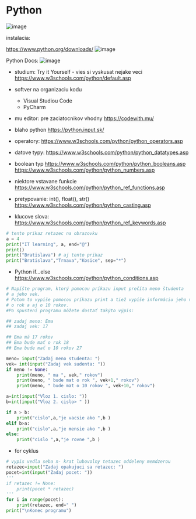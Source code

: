 # Python

![image](https://github.com/user-attachments/assets/e5f0648e-3e85-4b22-96c1-c2143d763bd2)

instalacia:

https://www.python.org/downloads/
![image](https://github.com/user-attachments/assets/a116c9f3-ac09-4318-93c4-5c1c8f0858e7)

Python Docs:
![image](https://github.com/user-attachments/assets/a1f82eb8-1e5d-40ea-8b03-cc169b487c51)


- studium: Try it Yourself - vies si vyskusat nejake veci
https://www.w3schools.com/python/default.asp

- softver na organizaciu kodu 
  -  Visual Studiou Code
  -  PyCharm

- mu editor: pre zaciatocnikov vhodny
https://codewith.mu/

- blaho python
https://python.input.sk/


- operatory:
  https://www.w3schools.com/python/python_operators.asp

- datove typy:
  https://www.w3schools.com/python/python_datatypes.asp

- boolean typ
  https://www.w3schools.com/python/python_booleans.asp
  https://www.w3schools.com/python/python_numbers.asp

- niektore vstavane funkcie
https://www.w3schools.com/python/python_ref_functions.asp

- pretypovanie: int(), float(), str()
https://www.w3schools.com/python/python_casting.asp

- klucove slova:
https://www.w3schools.com/python/python_ref_keywords.asp


```python
# tento prikaz retazec na obrazovku
a = 4
print("IT learning", a, end="@")
print()
print("Bratislava") # aj tento prikaz
print("Bratislava","Trnava","Kosice", sep="*")
```

- Python if...else
https://www.w3schools.com/python/python_conditions.asp

```python
# Napíšte program, ktorý pomocou príkazu input prečíta meno študenta
# a jeho vek.
# Potom to vypíše pomocou príkazu print a tiež vypíše informáciu jeho veku
# o rok a aj o 10 rokov. 
#Po spustení programu môžete dostať takýto výpis:

## zadaj meno: Ema
## zadaj vek: 17

## Ema má 17 rokov
## Ema bude mať o rok 18
## Ema bude mať o 10 rokov 27

meno= input("Zadaj meno studenta: ")
vek= int(input("Zadaj vek sudenta: "))
if meno != None:
    print(meno, " ma ", vek," rokov")
    print(meno, " bude mat o rok ", vek+1," rokov")
    print(meno, " bude mat o 10 rokov ", vek+10," rokov")
```


```python
a=int(input("Vloz 1. cislo: "))
b=int(input("Vloz 2. cislo> " ))

if a > b:
    print("cislo",a,"je vacsie ako ",b )
elif b>a:
    print("cislo",a,"je mensie ako ",b )
else:
    print("cislo ",a,"je rovne ",b )
```

- for cyklus
```python
# vypis vedla seba n- krat lubovolny tetazec oddeleny memdzerou
retazec=input("Zadaj opakujuci sa retazec: ")
pocet=int(input("Zadaj pocet: "))
'''
if retazec != None:
    print(pocet * retazec)
'''
for i in range(pocet):
    print(retazec, end=" ")
print("\nKonec programu")
```
  

